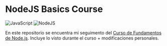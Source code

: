# NodeJS Basics Course

![JavaScript](https://img.shields.io/badge/JavaScript-323330?style=for-the-badge&logo=javascript&logoColor=F7DF1E)
![NodeJS](https://img.shields.io/badge/Node%20js-339933?style=for-the-badge&logo=nodedotjs&logoColor=white)

En este repositorio se encuentra mi seguimento del [Curso de Fundamentos de Node.js](https://platzi.com/cursos/fundamentos-node/). Incluye lo visto durante el curso + modificaciones personales.
